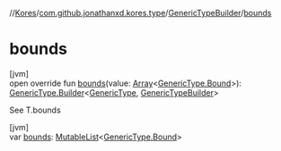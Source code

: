 //[Kores](../../../index.md)/[com.github.jonathanxd.kores.type](../index.md)/[GenericTypeBuilder](index.md)/[bounds](bounds.md)

# bounds

[jvm]\
open override fun [bounds](bounds.md)(value: [Array](https://kotlinlang.org/api/latest/jvm/stdlib/kotlin/-array/index.html)<[GenericType.Bound](../-generic-type/-bound/index.md)>): [GenericType.Builder](../-generic-type/-builder/index.md)<[GenericType](../-generic-type/index.md), [GenericTypeBuilder](index.md)>

See T.bounds

[jvm]\
var [bounds](bounds.md): [MutableList](https://kotlinlang.org/api/latest/jvm/stdlib/kotlin.collections/-mutable-list/index.html)<[GenericType.Bound](../-generic-type/-bound/index.md)>
